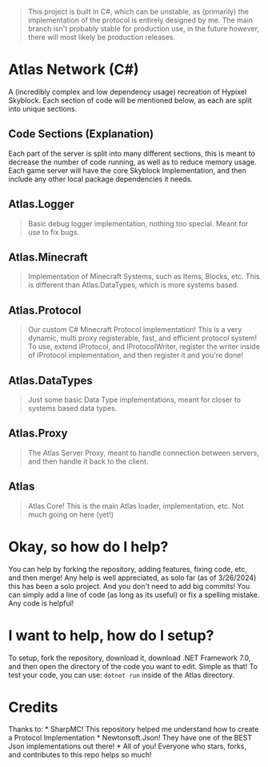 > This project is built in C#, which can be unstable, as (primarily) the implementation of the protocol is entirely designed by me. The main branch isn't probably stable for production use, in the future however, there will most likely be production releases.

# Atlas Network (C#)

A (incredibly complex and low dependency usage) recreation of Hypixel Skyblock. Each section of code will be mentioned below, as each are split into unique sections.

## Code Sections (Explanation)

Each part of the server is split into many different sections, this is meant to decrease the number of code running, as well as to reduce memory usage. Each game server will have the core Skyblock Implementation, and then include any other local package dependencies it needs. 

## Atlas.Logger
> Basic debug logger implementation, nothing too special. Meant for use to fix bugs.

## Atlas.Minecraft
> Implementation of Minecraft Systems, such as Items, Blocks, etc. This is different than Atlas.DataTypes, which is more systems based.

## Atlas.Protocol
> Our custom C# Minecraft Protocol implementation! This is a very dynamic, multi proxy registerable, fast, and efficient protocol system! To use, extend IProtocol, and IProtocolWriter, register the writer inside of IProtocol implementation, and then register it and you're done!

## Atlas.DataTypes
> Just some basic Data Type implementations, meant for closer to systems based data types.

## Atlas.Proxy
> The Atlas Server Proxy, meant to handle connection between servers, and then handle it back to the client.

## Atlas
> Atlas Core! This is the main Atlas loader, implementation, etc. Not much going on here (yet!)

# Okay, so how do I help?

You can help by forking the repository, adding features, fixing code, etc, and then merge! Any help is well appreciated, as solo far (as of 3/26/2024) this has been a solo project. And you don't need to add big commits! You can simply add a line of code (as long as its useful) or fix a spelling mistake. Any code is helpful!

# I want to help, how do I setup?

To setup, fork the repository, download it, download .NET Framework 7.0, and then open the directory of the code you want to edit. Simple as that! To test your code, you can use: `dotnet run` inside of the Atlas directory.

# Credits

Thanks to:
    * SharpMC! This repository helped me understand how to create a Protocol Implementation
    * Newtonsoft.Json! They have one of the BEST Json implementations out there!
    * All of you! Everyone who stars, forks, and contributes to this repo helps so much!
